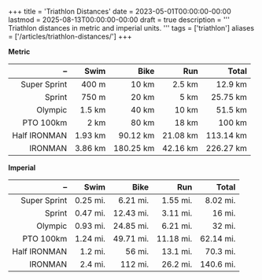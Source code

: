 +++
title = 'Triathlon Distances'
date = 2023-05-01T00:00:00-00:00
lastmod = 2025-08-13T00:00:00-00:00
draft = true
description = '''
Triathlon distances in metric and imperial units.
'''
tags = ['triathlon']
aliases = ['/articles/triathlon-distances/']
+++

**Metric**

| –            | Swim    | Bike      | Run      | Total       |
| -----------: | ------: | --------: | -------: | ----------: |
| Super Sprint |  400 m  |     10 km |   2.5 km |     12.9 km |
| Sprint       |  750 m  |     20 km |     5 km |    25.75 km |
| Olympic      |  1.5 km |     40 km |    10 km |     51.5 km |
| PTO 100km    |    2 km |     80 km |    18 km |      100 km |
| Half IRONMAN | 1.93 km |  90.12 km | 21.08 km |   113.14 km |
| IRONMAN      | 3.86 km | 180.25 km | 42.16 km |   226.27 km |

**Imperial**

| –            | Swim     | Bike      | Run       | Total     |
| -----------: | -------: | --------: | --------: | --------: |
| Super Sprint | 0.25 mi. |  6.21 mi. |  1.55 mi. |  8.02 mi. |
| Sprint       | 0.47 mi. | 12.43 mi. |  3.11 mi. |    16 mi. |
| Olympic      | 0.93 mi. | 24.85 mi. |  6.21 mi. |    32 mi. |
| PTO 100km    | 1.24 mi. | 49.71 mi. | 11.18 mi. | 62.14 mi. |
| Half IRONMAN |  1.2 mi. |    56 mi. |  13.1 mi. |  70.3 mi. |
| IRONMAN      |  2.4 mi. |   112 mi. |  26.2 mi. | 140.6 mi. |
